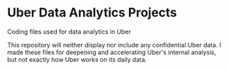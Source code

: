 # Uber Data Analytics Projects
Coding files used for data analytics in Uber 

This repository will neither display nor include any confidential Uber data. 
I made these files for deepening and accelerating Uber's internal analysis, but not exactly how Uber works on its daily data.  
